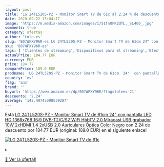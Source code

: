 ```yaml
---
layout: post
title: 'LG 24TL520S-PZ - Monitor Smart TV de 61c al 2.24 % de descuento'
date: 2020-09-22 15:04:17
image: 'https://m.media-amazon.com/images/I/51fnOFK2dTL._SL400_.jpg'
comments: true
category: ofertas
author: 'tole.es'
slug: 'B07WFXY96R-es LG 24TL520S-PZ - Monitor Smart TV de 61cm 24" con pantalla...'
sku: 'B07WFXY96R-es'
tags: [ 'Clientes de streaming','Dispositivos para el streaming','Electrónica','Equipos de audio y Hi-Fi','TV, vídeo y home cinema','Televisores','smart','tv', ]
actualPrice: 184.77 EUR
currency: EUR
price: 184.77
comparePrice: 189.0 EUR
prodname: 'LG 24TL520S-PZ - Monitor Smart TV de 61cm  24"  con pantalla LED HD  1366x768  16:9  DVB-T2/C/S2  WiFi  HbbTV 2.0  Miracast  USB grabador  10W  2xHDMI 1.4  2xUSB 2.0  Auriculares  Óptica  Color Negro'
country: 'es'
flag: '🇪🇸'
brand: ''
buyurl: 'https://www.amazon.es/dp/B07WFXY96R/?tag=tolees-21'
descuento: '2.24'
average: '142.49745098039207'
---
```


Está [LG 24TL520S-PZ - Monitor Smart TV de 61cm  24"  con pantalla LED HD  1366x768  16:9  DVB-T2/C/S2  WiFi  HbbTV 2.0  Miracast  USB grabador  10W  2xHDMI 1.4  2xUSB 2.0  Auriculares  Óptica  Color Negro](https://www.amazon.es/dp/B07WFXY96R/?tag=tolees-21) con 2.24 de descuento por 184.77 EUR (original: 189.0 EUR) en el siguiente enlace!

[![LG 24TL520S-PZ - Monitor Smart TV de 61c](https://m.media-amazon.com/images/I/51fnOFK2dTL._SL400_.jpg)](https://www.amazon.es/dp/B07WFXY96R/?tag=tolees-21)

ℹ️:


[🛒 Ver la oferta!!](https://www.amazon.es/dp/B07WFXY96R/?tag=tolees-21)
